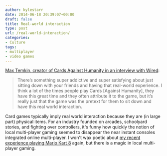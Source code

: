 ```yaml
---
author: kylestarr
date: 2014-06-18 20:39:07+00:00
draft: false
title: Real-world interaction
type: post
url: /real-world-interaction/
categories:
- Culture
tags:
- multiplayer
- video games
---
```


[Max Temkin, creator of Cards Against Humanity in an interview with Wired](http://www.wired.com/2014/06/gaming-on-the-couch/):

> There’s something super addictive and super satisfying about just sitting down with your friends and having that real-world experience. I think a lot of the times people play Cards [Against Humanity], they have this great time and they often attribute it to the game, but it’s really just that the game was the pretext for them to sit down and have this real world interaction.

Card games typically imply real world interaction because they are (in large part) physical items. For an industry founded on arcades, schoolyard stories, and fighting over controllers, it's funny how quickly the notion of local multi-player gaming seemed to disappear the near instant consoles integrated online multi-player. I won't wax poetic about [my recent experience playing Mario Kart 8](/2014/06/01/hail-mario/) again, but there is a magic in local multi-player gaming.

